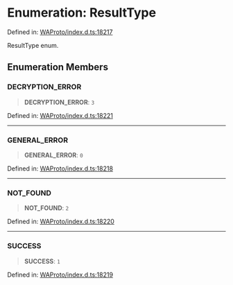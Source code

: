 # Enumeration: ResultType

Defined in: [WAProto/index.d.ts:18217](https://github.com/Fokusdotid/bail/blob/c004679536d41fcf32da31cecf70d3991dfa31b5/WAProto/index.d.ts#L18217)

ResultType enum.

## Enumeration Members

### DECRYPTION\_ERROR

> **DECRYPTION\_ERROR**: `3`

Defined in: [WAProto/index.d.ts:18221](https://github.com/Fokusdotid/bail/blob/c004679536d41fcf32da31cecf70d3991dfa31b5/WAProto/index.d.ts#L18221)

***

### GENERAL\_ERROR

> **GENERAL\_ERROR**: `0`

Defined in: [WAProto/index.d.ts:18218](https://github.com/Fokusdotid/bail/blob/c004679536d41fcf32da31cecf70d3991dfa31b5/WAProto/index.d.ts#L18218)

***

### NOT\_FOUND

> **NOT\_FOUND**: `2`

Defined in: [WAProto/index.d.ts:18220](https://github.com/Fokusdotid/bail/blob/c004679536d41fcf32da31cecf70d3991dfa31b5/WAProto/index.d.ts#L18220)

***

### SUCCESS

> **SUCCESS**: `1`

Defined in: [WAProto/index.d.ts:18219](https://github.com/Fokusdotid/bail/blob/c004679536d41fcf32da31cecf70d3991dfa31b5/WAProto/index.d.ts#L18219)
